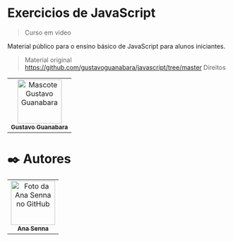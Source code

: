 # Exercicios de JavaScript
 > Curso em video

Material público para o ensino básico de JavaScript para alunos iniciantes. 
> Material original https://github.com/gustavoguanabara/javascript/tree/master
> Direitos
<table>
  <tr>
    <td align="center">
      <a href="https://github.com/gustavoguanabara">
        <img src="imagens/mascote.png" width="100px;" alt="Mascote Gustavo Guanabara"/><br>
        <sub>
          <b>Gustavo Guanabara</b>
        </sub>
      </a>
    </td>
  </tr>
</table>


>  
# ✒️ Autores

<table>
  <tr>
    <td align="center">
      <a href="https://github.com/Anasenna01">
        <img src="https://github.com/Anasenna01/Portfolio/assets/109535627/e7d9318f-2280-4317-94e7-ce4dd922e76e" width="100px;" alt="Foto da Ana Senna no GitHub"/><br>
        <sub>
          <b>Ana Senna</b>
        </sub>
      </a>
    </td>
  </tr>
</table>
